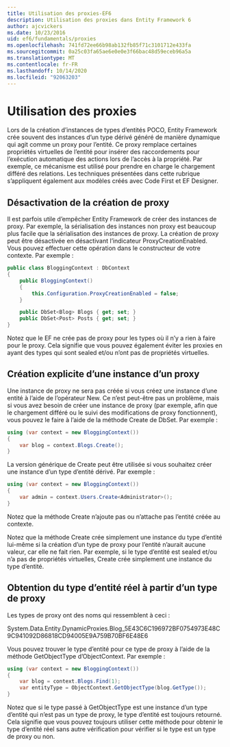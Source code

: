 ```yaml
---
title: Utilisation des proxies-EF6
description: Utilisation des proxies dans Entity Framework 6
author: ajcvickers
ms.date: 10/23/2016
uid: ef6/fundamentals/proxies
ms.openlocfilehash: 741fd72ee66b98ab132fb85f71c3101712e433fa
ms.sourcegitcommit: 0a25c03fa65ae6e0e0e3f66bac48d59eceb96a5a
ms.translationtype: MT
ms.contentlocale: fr-FR
ms.lasthandoff: 10/14/2020
ms.locfileid: "92063203"
---
```

# <a name="working-with-proxies"></a>Utilisation des proxies
Lors de la création d’instances de types d’entités POCO, Entity Framework crée souvent des instances d’un type dérivé généré de manière dynamique qui agit comme un proxy pour l’entité. Ce proxy remplace certaines propriétés virtuelles de l’entité pour insérer des raccordements pour l’exécution automatique des actions lors de l’accès à la propriété. Par exemple, ce mécanisme est utilisé pour prendre en charge le chargement différé des relations. Les techniques présentées dans cette rubrique s’appliquent également aux modèles créés avec Code First et EF Designer.  

## <a name="disabling-proxy-creation"></a>Désactivation de la création de proxy  

Il est parfois utile d’empêcher Entity Framework de créer des instances de proxy. Par exemple, la sérialisation des instances non proxy est beaucoup plus facile que la sérialisation des instances de proxy. La création de proxy peut être désactivée en désactivant l’indicateur ProxyCreationEnabled. Vous pouvez effectuer cette opération dans le constructeur de votre contexte. Par exemple :  

``` csharp
public class BloggingContext : DbContext
{
    public BloggingContext()
    {
        this.Configuration.ProxyCreationEnabled = false;
    }  

    public DbSet<Blog> Blogs { get; set; }
    public DbSet<Post> Posts { get; set; }
}
```  

Notez que le EF ne crée pas de proxy pour les types où il n’y a rien à faire pour le proxy. Cela signifie que vous pouvez également éviter les proxies en ayant des types qui sont sealed et/ou n’ont pas de propriétés virtuelles.  

## <a name="explicitly-creating-an-instance-of-a-proxy"></a>Création explicite d’une instance d’un proxy  

Une instance de proxy ne sera pas créée si vous créez une instance d’une entité à l’aide de l’opérateur New. Ce n’est peut-être pas un problème, mais si vous avez besoin de créer une instance de proxy (par exemple, afin que le chargement différé ou le suivi des modifications de proxy fonctionnent), vous pouvez le faire à l’aide de la méthode Create de DbSet. Par exemple :  

``` csharp
using (var context = new BloggingContext())
{
    var blog = context.Blogs.Create();
}
```  

La version générique de Create peut être utilisée si vous souhaitez créer une instance d’un type d’entité dérivé. Par exemple :  

``` csharp
using (var context = new BloggingContext())
{
    var admin = context.Users.Create<Administrator>();
}
```  

Notez que la méthode Create n’ajoute pas ou n’attache pas l’entité créée au contexte.  

Notez que la méthode Create crée simplement une instance du type d’entité lui-même si la création d’un type de proxy pour l’entité n’aurait aucune valeur, car elle ne fait rien. Par exemple, si le type d’entité est sealed et/ou n’a pas de propriétés virtuelles, Create crée simplement une instance du type d’entité.  

## <a name="getting-the-actual-entity-type-from-a-proxy-type"></a>Obtention du type d’entité réel à partir d’un type de proxy  

Les types de proxy ont des noms qui ressemblent à ceci :  

System.Data.Entity.DynamicProxies.Blog_5E43C6C196972BF0754973E48C9C941092D86818CD94005E9A759B70BF6E48E6  

Vous pouvez trouver le type d’entité pour ce type de proxy à l’aide de la méthode GetObjectType d’ObjectContext. Par exemple :  

``` csharp
using (var context = new BloggingContext())
{
    var blog = context.Blogs.Find(1);
    var entityType = ObjectContext.GetObjectType(blog.GetType());
}
```  

Notez que si le type passé à GetObjectType est une instance d’un type d’entité qui n’est pas un type de proxy, le type d’entité est toujours retourné. Cela signifie que vous pouvez toujours utiliser cette méthode pour obtenir le type d’entité réel sans autre vérification pour vérifier si le type est un type de proxy ou non.  
